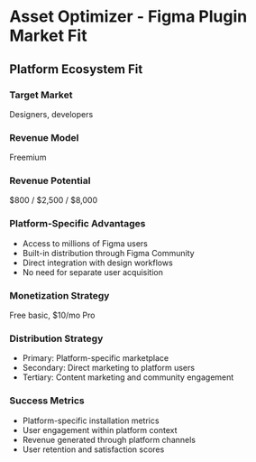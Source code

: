 # Asset Optimizer - Figma Plugin Market Fit

## Platform Ecosystem Fit

### Target Market
Designers, developers

### Revenue Model
Freemium

### Revenue Potential
$800 / $2,500 / $8,000

### Platform-Specific Advantages
- Access to millions of Figma users
- Built-in distribution through Figma Community
- Direct integration with design workflows
- No need for separate user acquisition

### Monetization Strategy
Free basic, $10/mo Pro

### Distribution Strategy
- Primary: Platform-specific marketplace
- Secondary: Direct marketing to platform users
- Tertiary: Content marketing and community engagement

### Success Metrics
- Platform-specific installation metrics
- User engagement within platform context
- Revenue generated through platform channels
- User retention and satisfaction scores
